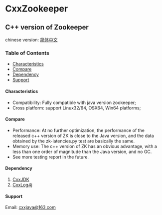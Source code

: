 # CxxZookeeper
## C++ version of Zookeeper



chinese version: [简体中文](README.zh_cn.md)



### Table of Contents
- [Characteristics](#characteristics)
- [Compare](#Compare)
- [Dependency](#dependency)
- [Support](#support)

#### Characteristics
* Compatibility: Fully compatible with java version zookeeper;
* Cross platform: support Linux32/64, OSX64, Win64 platforms;

#### Compare
* Performance: At no further optimization, the performance of the released c++ version of ZK is close to the Java version, and the data obtained by the zk-latencies.py test are basically the same.
* Memory use: The c++ version of ZK has an obvious advantage, with a less than one order of magnitude than the Java version, and no GC.
* See more testing report in the future.

#### Dependency
1. [CxxJDK](https://github.com/cxxjava/CxxJDK)
2. [CxxLog4j](https://github.com/cxxjava/CxxLog4j)

#### Support
Email: [cxxjava@163.com](mailto:cxxjava@163.com)